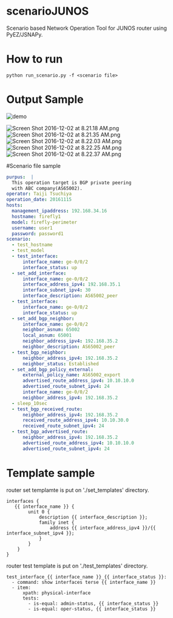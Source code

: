 # scenarioJUNOS
Scenario based Network Operation Tool for JUNOS router using PyEZ/JSNAPy.



# How to run

```
python run_scenario.py -f <scenario file>
```

# Output Sample

![demo](https://qiita-image-store.s3.amazonaws.com/0/45596/c29b2bca-e4e0-aab9-58c7-f2e382ceea2f.gif)


![Screen Shot 2016-12-02 at 8.21.18 AM.png](https://qiita-image-store.s3.amazonaws.com/0/45596/bb6b4404-ea84-128a-c6d5-4575ce44a2a1.png)
![Screen Shot 2016-12-02 at 8.21.35 AM.png](https://qiita-image-store.s3.amazonaws.com/0/45596/a19f75c3-b707-50d0-7ea7-a1cdb682d98f.png)
![Screen Shot 2016-12-02 at 8.22.03 AM.png](https://qiita-image-store.s3.amazonaws.com/0/45596/0429eebd-9d78-8544-e7b6-f860eb9f43ed.png)
![Screen Shot 2016-12-02 at 8.22.25 AM.png](https://qiita-image-store.s3.amazonaws.com/0/45596/80e71156-02d4-e807-0a9c-fe9bf3781747.png)
![Screen Shot 2016-12-02 at 8.22.37 AM.png](https://qiita-image-store.s3.amazonaws.com/0/45596/7a852322-a2ef-5d22-85dc-fbbc107a31a0.png)



#Scenario file sample

```yaml:scenario_demo.yml
purpus:  |
  This operation target is BGP private peering
  with ABC company(AS65002).
operator: Taiji Tsuchiya
operation_date: 20161115
hosts:
  management_ipaddress: 192.168.34.16
  hostname: firefly1
  model: firefly-perimeter
  username: user1
  password: password1
scenario:
  - test_hostname
  - test_model
  - test_interface:
      interface_name: ge-0/0/2
      interface_status: up
  - set_add_interface:
      interface_name: ge-0/0/2
      interface_address_ipv4: 192.168.35.1
      interface_subnet_ipv4: 30
      interface_description: AS65002_peer
  - test_interface:
      interface_name: ge-0/0/2
      interface_status: up
  - set_add_bgp_neighbor:
      interface_name: ge-0/0/2
      neighbor_asnum: 65002
      local_asnum: 65001
      neighbor_address_ipv4: 192.168.35.2
      neighbor_description: AS65002_peer
  - test_bgp_neighbor:
      neighbor_address_ipv4: 192.168.35.2
      neighbor_status: Established
  - set_add_bgp_policy_external:
      external_policy_name: AS65002_export
      advertised_route_address_ipv4: 10.10.10.0
      advertised_route_subnet_ipv4: 24
      interface_name: ge-0/0/2
      neighbor_address_ipv4: 192.168.35.2
  - sleep_10sec
  - test_bgp_received_route:
      neighbor_address_ipv4: 192.168.35.2
      received_route_address_ipv4: 10.10.30.0
      received_route_subnet_ipv4: 24
  - test_bgp_advertised_route:
      neighbor_address_ipv4: 192.168.35.2
      advertised_route_address_ipv4: 10.10.10.0
      advertised_route_subnet_ipv4: 24
```

# Template sample

router set templamte is put on './set_templates' directory.

```yaml:./set_templates/add_interface.jinja2
interfaces {
   {{ interface_name }} {
        unit 0 {            
            description {{ interface_description }};
            family inet {
                address {{ interface_address_ipv4 }}/{{ interface_subnet_ipv4 }};
            }
        }
    }
}
```

router test template is put on './test_templates' directory.

```yaml:./test_templates/test_interface.jinja2
test_interface_{{ interface_name }}_{{ interface_status }}:
  - command: show interfaces terse {{ interface_name }}
  - item:
      xpath: physical-interface
      tests:
        - is-equal: admin-status, {{ interface_status }}
        - is-equal: oper-status, {{ interface_status }}
```
